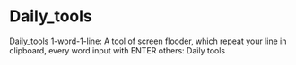 # Daily_tools
Daily_tools
1-word-1-line: A tool of screen flooder, which repeat your line in clipboard, every word input with ENTER
others: Daily tools
